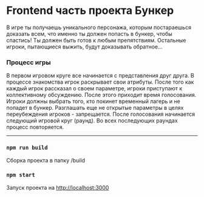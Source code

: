 # Frontend часть проекта Бункер

В игре ты получаешь уникального персонажа, которым постараешься доказать всем, что именно ты должен попасть в бункер, чтобы спастись!
Ты должен быть готов к любым препятствиям. Остальные игроки, пытающиеся выжить, будут доказывать обратное...


### Процесс игры
В первом игровом круге все начинается с представления друг друга.
В процессе знакомства игрок раскрывает свои атрибуты.
После того как каждый игрок рассказал о своем параметре, игроки приступают к коллективному обсуждению.
После этого приходит время голосования. Игроки должны выбрать того, кто покинет временный лагерь и не попадет в бункер. Разглашать еще не открытые параметры в целях переубеждения игроков - запрещается.
После голосования начинается следующий игровой круг (раунд).
Во всех последующих раундах процесс повторяется.

---

### `npm run build`

Сборка проекта в папку /build

### `npm start`

Запуск проекта на [http://localhost:3000](http://localhost:3000)